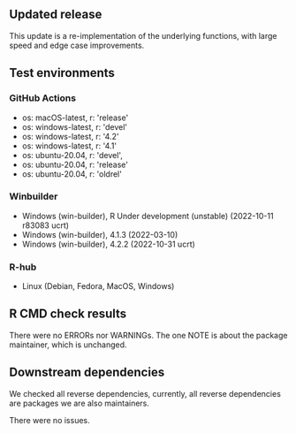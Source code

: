 ## Updated release

This update is a re-implementation of the underlying functions, with large speed and edge case improvements. 

## Test environments

### GitHub Actions
- os: macOS-latest,   r: 'release'
- os: windows-latest, r: 'devel'
- os: windows-latest, r: '4.2'
- os: windows-latest, r: '4.1'
- os: ubuntu-20.04,   r: 'devel', 
- os: ubuntu-20.04,   r: 'release'
- os: ubuntu-20.04,   r: 'oldrel'

### Winbuilder
* Windows                 (win-builder), R Under development (unstable) (2022-10-11 r83083 ucrt)
* Windows                 (win-builder), 4.1.3 (2022-03-10)
* Windows                 (win-builder), 4.2.2 (2022-10-31 ucrt)

### R-hub
* Linux (Debian, Fedora, MacOS, Windows) 

## R CMD check results

There were no ERRORs nor WARNINGs. The one NOTE is about the package maintainer, which is unchanged.

## Downstream dependencies

We checked all reverse dependencies, currently, all reverse dependencies are packages we are also maintainers. 

There were no issues.
